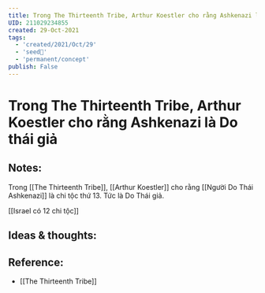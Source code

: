 ```yaml
---
title: Trong The Thirteenth Tribe, Arthur Koestler cho rằng Ashkenazi là Do thái giả
UID: 211029234855
created: 29-Oct-2021
tags:
  - 'created/2021/Oct/29'
  - 'seed🥜'
  - 'permanent/concept'
publish: False
---
```

# Trong The Thirteenth Tribe, Arthur Koestler cho rằng Ashkenazi là Do thái giả

## Notes:
Trong [[The Thirteenth Tribe]], [[Arthur Koestler]] cho rằng [[Người Do Thái Ashkenazi]] là chi tộc thứ 13. Tức là Do Thái giả.

[[Israel có 12 chi tộc]]

## Ideas & thoughts:

## Reference:
- [[The Thirteenth Tribe]]
